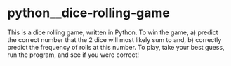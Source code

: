 # python__dice-rolling-game
This is a dice rolling game, written in Python. To win the game, a) predict the correct number that the 2 dice will most likely sum to and, b) correctly predict the frequency of rolls at this number. To play, take your best guess, run the program, and see if you were correct!
